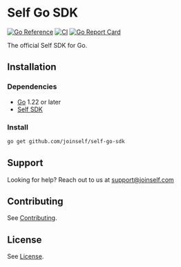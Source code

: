 # Self Go SDK

[![Go Reference](https://pkg.go.dev/badge/github.com/joinself/self-go-sdk.svg)](https://pkg.go.dev/github.com/joinself/self-go-sdk)
[![CI](https://github.com/joinself/self-go-sdk/actions/workflows/ci.yml/badge.svg)](https://github.com/joinself/self-go-sdk/actions/workflows/ci.yml)
[![Go Report Card](https://goreportcard.com/badge/github.com/joinself/self-go-sdk)](https://goreportcard.com/report/github.com/joinself/self-go-sdk)

The official Self SDK for Go.

## Installation

### Dependencies

- [Go](https://go.dev) 1.22 or later
- [Self SDK](https://github.com/joinself/self-c-sdk)

### Install

```bash
go get github.com/joinself/self-go-sdk
```

## Support

Looking for help? Reach out to us at [support@joinself.com](mailto:support@joinself.com)

## Contributing

See [Contributing](CONTRIBUTING.md).

## License

See [License](LICENSE).
